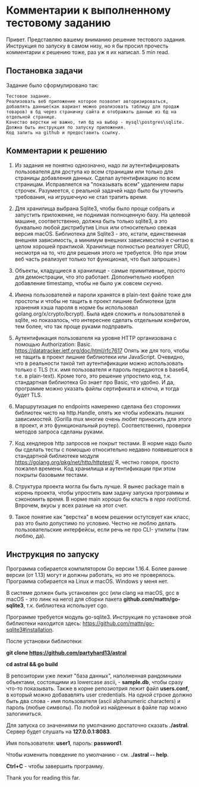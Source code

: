 # Комментарии к выполненному тестовому заданию

Привет. Представляю вашему вниманию решение тестового задания. Инструкция по
запуску в самом низу, но я бы просил прочесть комментарии к решению тоже, раз уж я их написал.
5 min read.

## Постановка задачи
Задание было сформулировано так: 
```
Тестовое задание. 
Реализовать веб приложение которое позволит авторизироваться, 
добавлять данные(как вариант можно реализовать таблицу для продаж 
товаров) в бд через страничку сайта и отображать данные из бд на 
отдельной странице. 
Качество верстки не важно, тип бд на выбор - mysql\postgres\sqlite. 
Должна быть инструкция по запуску приложения. 
Код залить на github и предоставить ссылку.
```

## Комментарии к решению  
1. Из задания не понятно однозначно, надо ли аутентифицировать пользователя для доступа ко всем страницам или только
для страницы добавления данных. Сделал аутентификацию по всем страницам. Исправляется на "показывать всем" удалением 
пары строчек. Разумеется, с реальной задачей надо было бы уточнить требования, на игрушечную не стал тратить время.

2. Для хранилища выбрана Sqlite3, чтобы было проще собрать и запустить приложение,
не поднимая полноценную базу. На целевой машине, соответственно, должна быть только sqlite3, а это буквально 
любой дистрибутив Linux или относительно свежая версия macOS. Библиотека для Sqlite3 - это, кстати,
единственная внешняя зависимость, а минимум внешних зависимостей я считаю в целом хорошей практикой. 
Хранилище полностью реализует CRUD, несмотря на то, что для решения этого не требуется. (Но при этом веб часть реализует 
только тот функционал, что был запрошен.)

3. Объекты, кладущиеся в хранилище - самые примитивные, просто для демонстрации, что это работает. Дополнительно изобрел добавление timestamp, чтобы не было уж совсем скучно.

4. Имена пользователей и пароли хранятся в plain-text файле тоже для простоты и чтобы 
не тащить в проект лишние библиотеки (для хранения хэша пароля в норме бы использовал golang.org/x/crypto/bcrypt). Была идея сложить и пользователей в sqlite, но показалось, что интереснее сделать отдельным конфигом, тем более, что так проще руками подправить. 

5. Аутентификация пользователя на уровне HTTP организована с помощью Authorization: Basic.
https://datatracker.ietf.org/doc/html/rfc7617 Опять же для того, чтобы не тащить в проект лишние библиотеки или JavaScript. 
Очевидно, что в реальности такой тип аутентификации можно использовать только с TLS (т.к. имя пользователя и пароль передаются 
в base64, т.е. в plain-text). Кроме того, это решение упростило код, т.к. стандартная библиотека Go знает про Basic, что удобно.
И да, программе можно указать файлы сертификата и ключа, и тогда будет TLS.

6. Маршрутизация по endpoints намеренно сделана без сторонних библиотек чисто на http.Handle, опять же чтобы избежать лишних зависимостей.
(Gorilla mux многие очень любят приносить для этого в проект, и это функциональный роутер). Соответственно, проверки методов запроса сделаны руками.

7. Код хендлеров http запросов не покрыт тестами. В норме надо было бы сделать тесты с помощью относительно недавно появившегося
в стандартной библиотеке модуля https://golang.org/pkg/net/http/httptest/ Я, честно говоря, просто пожалел времени. Код хранилища и аутентификации при этом покрыты базовыми тестами. 

8. Структура проекта могла бы быть лучше. Я вынес package main в корень проекта, чтобы упростить вам задачу запуска программы и сэкономить время.
В норме main хорошо бы класть в _repo root_/cmd. Впрочем, вкусы у всех разные на этот счет.

9. Такое понятие как "верстка" в моем решении остутсвует как класс, раз это было допустимо по условию. Честно не люблю делать пользовательские
интерфейсы, если речь не про CLI- утилиты (там люблю, да).


## Инструкция по запуску
Программа собирается компилятором Go версии 1.16.4. Более ранние версии (от 1.13) могут и должны работать, но это не проверялось.
Программа собирается на Linux и macOS. Windows у меня нет. 

В системе должен быть установлен gcc (или clang на macOS, gcc в macOS - это линк на него) для сборки пакета **github.com/mattn/go-sqlite3**, т.к. библиотека
использует cgo.

Программе требуется модуль go-sqlite3. Инструкция по установке этой библиотеки находится здесь: https://github.com/mattn/go-sqlite3#installation.

После установки библиотеки:

**git clone https://github.com/partyhard13/astral**

**cd astral && go build**

В репозитории уже лежит "база данных", наполненная рандомными объектами, состоящими из lowercase ascii, - **sample.db**, чтобы сразу что-то показывать. Также в корне репозиотрия лежит файл **users.conf**, в который можно добававлять user credentials. На одной строке должно быть два слова - имя пользователя (ascii alphanumeric characters) и пароль (любые символы). По любой из найденных в файле пар можно залогиниться.

Для запуска со значениями по умолчанию достаточно сказать **./astral**. Cервер будет слушать на **127.0.0.1:8083**. 

Имя пользователя: **user1**, пароль: **password1**. 

Чтобы изменить поведение по умолчанию - см. **./astral -- help**.

**Ctrl+C** - чтобы завершить программу.

Thank you for reading this far. 
